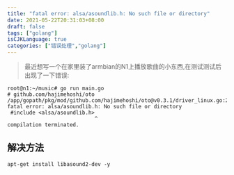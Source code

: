```yaml
---
title: "fatal error: alsa/asoundlib.h: No such file or directory"
date: 2021-05-22T20:31:03+08:00
draft: false
tags: ["golang"]
isCJKLanguage: true
categories: ["错误处理","golang"]
---
```


> 最近想写一个在家里装了armbian的N1上播放歌曲的小东西,在测试测试后出现了一下错误:

```shell
root@n1:~/music# go run main.go
# github.com/hajimehoshi/oto
/app/gopath/pkg/mod/github.com/hajimehoshi/oto@v0.3.1/driver_linux.go:23:28: fatal error: alsa/asoundlib.h: No such file or directory
 #include <alsa/asoundlib.h>
                            ^
compilation terminated.
```

## 解决方法

```shell
apt-get install libasound2-dev -y
```
